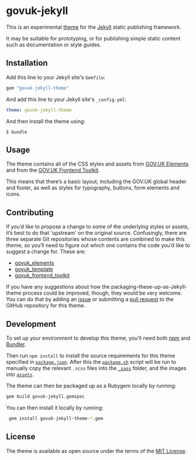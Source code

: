 # govuk-jekyll

This is an experimental [theme](https://jekyllrb.com/docs/themes/) for the [Jekyll](https://jekyllrb.com) static publishing framework.

It may be suitable for prototyping, or for publishing simple static content such as documentation or style guides.

## Installation

Add this line to your Jekyll site's `Gemfile`:

```ruby
gem "govuk-jekyll-theme"
```

And add this line to your Jekyll site's `_config.yml`:

```yaml
theme: govuk-jekyll-theme
```

And then install the theme using:

    $ bundle

## Usage

The theme contains all of the CSS styles and assets from [GOV.UK Elements](https://govuk-elements.herokuapp.com) and from the [GOV.UK Frontend Toolkit](https://github.com/alphagov/govuk_frontend_toolkit).

This means that there’s a basic layout, including the GOV.UK global header and footer, as well as styles for typography, buttons, form elements and icons.

## Contributing

If you’d like to propose a change to some of the underlying styles or assets, it’s best to do that 'upstream' on the original source. Confusingly, there are three separate Git repositories whose contents are combined to make this theme, so you’ll need to figure out which one contains the code you’d like to suggest a change for. These are:

* [govuk_elements](https://github.com/alphagov/govuk_elements)
* [govuk_template](https://github.com/alphagov/govuk_template)
* [govuk_frontend_toolkit](https://github.com/alphagov/govuk_frontend_toolkit)

If you have any suggestions about how the packaging-these-up-as-Jekyll-theme process could be improved, though, they would be very welcome. You can do that by adding an [issue](https://github.com/frankieroberto/govuk-jekyll-theme/issues) or submitting a [pull request](https://github.com/frankieroberto/govuk-jekyll-theme/pulls) to the GitHub repository for this theme.

## Development

To set up your environment to develop this theme, you’ll need both [npm](https://www.npmjs.com) and [Bundler](http://bundler.io).

Then run `npm install` to install the source requirements for this theme specified in [`package.json`](package.json). After this the [`package.sh`](package.sh) script will be run to manually copy the relevant `.scss` files into the [`_sass`](_sass) folder, and the images into [`assets`](assets).

The theme can then be packaged up as a Rubygem locally by running:

```bash
gem build govuk-jekyll.gemspec
```

You can then install it locally by running:

```bash
 gem install govuk-jekyll-theme-*.gem
 ```

## License

The theme is available as open source under the terms of the [MIT License](https://opensource.org/licenses/MIT).

